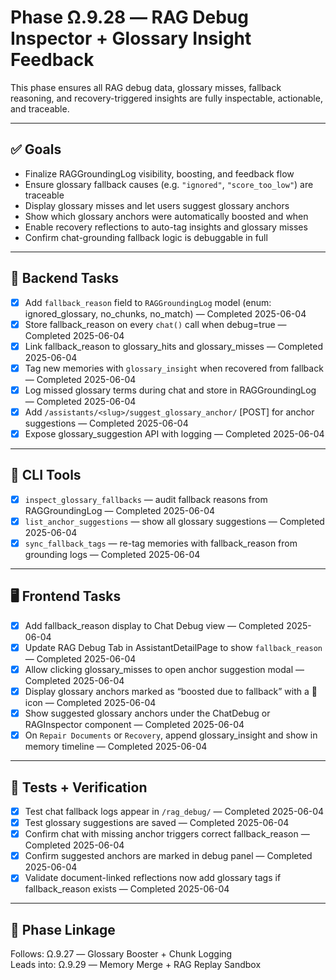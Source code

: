 # Phase Ω.9.28 — RAG Debug Inspector + Glossary Insight Feedback

This phase ensures all RAG debug data, glossary misses, fallback reasoning, and recovery-triggered insights are fully inspectable, actionable, and traceable.

---

## ✅ Goals

- Finalize RAGGroundingLog visibility, boosting, and feedback flow
- Ensure glossary fallback causes (e.g. `"ignored"`, `"score_too_low"`) are traceable
- Display glossary misses and let users suggest glossary anchors
- Show which glossary anchors were automatically boosted and when
- Enable recovery reflections to auto-tag insights and glossary misses
- Confirm chat-grounding fallback logic is debuggable in full

---

## 🧠 Backend Tasks

- [x] Add `fallback_reason` field to `RAGGroundingLog` model (enum: ignored_glossary, no_chunks, no_match) — Completed 2025-06-04
- [x] Store fallback_reason on every `chat()` call when debug=true — Completed 2025-06-04
- [x] Link fallback_reason to glossary_hits and glossary_misses — Completed 2025-06-04
- [x] Tag new memories with `glossary_insight` when recovered from fallback — Completed 2025-06-04
- [x] Log missed glossary terms during chat and store in RAGGroundingLog — Completed 2025-06-04
- [x] Add `/assistants/<slug>/suggest_glossary_anchor/` [POST] for anchor suggestions — Completed 2025-06-04
- [x] Expose glossary_suggestion API with logging — Completed 2025-06-04

---

## 🧪 CLI Tools

- [x] `inspect_glossary_fallbacks` — audit fallback reasons from RAGGroundingLog — Completed 2025-06-04
- [x] `list_anchor_suggestions` — show all glossary suggestions — Completed 2025-06-04
- [x] `sync_fallback_tags` — re-tag memories with fallback_reason from grounding logs — Completed 2025-06-04

---

## 🖥️ Frontend Tasks

- [x] Add fallback_reason display to Chat Debug view — Completed 2025-06-04
- [x] Update RAG Debug Tab in AssistantDetailPage to show `fallback_reason` — Completed 2025-06-04
- [x] Allow clicking glossary_misses to open anchor suggestion modal — Completed 2025-06-04
- [x] Display glossary anchors marked as “boosted due to fallback” with a 🔁 icon — Completed 2025-06-04
- [x] Show suggested glossary anchors under the ChatDebug or RAGInspector component — Completed 2025-06-04
- [x] On `Repair Documents` or `Recovery`, append glossary_insight and show in memory timeline — Completed 2025-06-04

---

## 🧪 Tests + Verification

- [x] Test chat fallback logs appear in `/rag_debug/` — Completed 2025-06-04
- [x] Test glossary suggestions are saved — Completed 2025-06-04
- [x] Confirm chat with missing anchor triggers correct fallback_reason — Completed 2025-06-04
- [x] Confirm suggested anchors are marked in debug panel — Completed 2025-06-04
- [x] Validate document-linked reflections now add glossary tags if fallback_reason exists — Completed 2025-06-04

---

## 🧩 Phase Linkage

Follows: Ω.9.27 — Glossary Booster + Chunk Logging  
Leads into: Ω.9.29 — Memory Merge + RAG Replay Sandbox  
